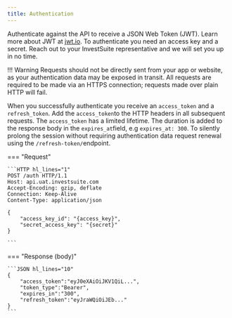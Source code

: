 ```yaml
---
title: Authentication
---
```


Authenticate against the API to receive a JSON Web Token (JWT). Learn more about JWT at [jwt.io](https://jwt.io). To authenticate you need an access key and a secret. Reach out to your InvestSuite representative and we will set you up in no time.

!!! Warning
    Requests should not be directly sent from your app or website, as your authentication data may be exposed in transit. All requests are required to be made via an HTTPS connection; requests made over plain HTTP will fail.

When you successfully authenticate you receive an `access_token` and a `refresh_token`. Add the `access_token`to the HTTP headers in all subsequent requests. The `access_token` has a limited lifetime. The duration is added to the response body in the `expires_at`field, e.g `expires_at: 300`. To silently prolong the session without requiring authentication data request renewal using the `/refresh-token/`endpoint.

=== "Request"

    ```HTTP hl_lines="1"
    POST /auth HTTP/1.1
    Host: api.uat.investsuite.com
    Accept-Encoding: gzip, deflate
    Connection: Keep-Alive
    Content-Type: application/json

    {
        "access_key_id": "{access_key}",
        "secret_access_key": "{secret}"
    }

    ```

=== "Response (body)"

    ```JSON hl_lines="10"
    {
        "access_token":"eyJ0eXAiOiJKV1QiL...",
        "token_type":"Bearer",
        "expires_in":"300",
        "refresh_token":"eyJraWQiOiJEb..."
    }
    ```

